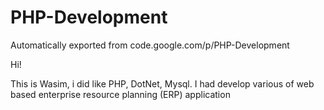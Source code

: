 # PHP-Development
Automatically exported from code.google.com/p/PHP-Development

Hi!

This is Wasim, i did like PHP, DotNet, Mysql. 
I had develop various of web based enterprise resource planning (ERP) application
